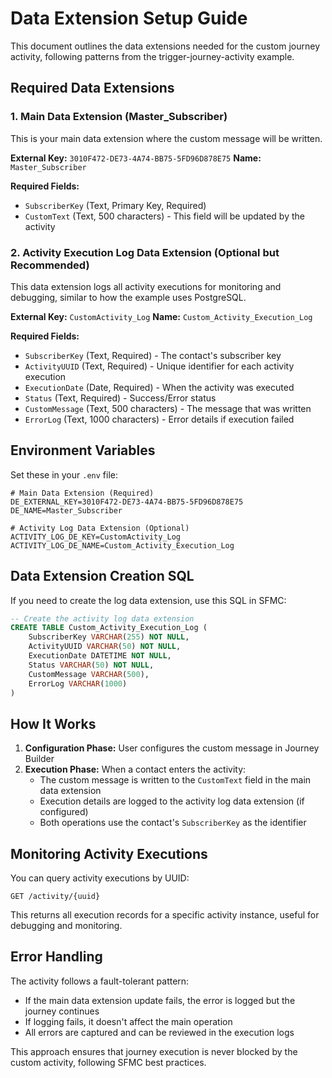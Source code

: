 # Data Extension Setup Guide

This document outlines the data extensions needed for the custom journey activity, following patterns from the trigger-journey-activity example.

## Required Data Extensions

### 1. Main Data Extension (Master_Subscriber)
This is your main data extension where the custom message will be written.

**External Key:** `3010F472-DE73-4A74-BB75-5FD96D878E75`
**Name:** `Master_Subscriber`

**Required Fields:**
- `SubscriberKey` (Text, Primary Key, Required)
- `CustomText` (Text, 500 characters) - This field will be updated by the activity

### 2. Activity Execution Log Data Extension (Optional but Recommended)
This data extension logs all activity executions for monitoring and debugging, similar to how the example uses PostgreSQL.

**External Key:** `CustomActivity_Log`
**Name:** `Custom_Activity_Execution_Log`

**Required Fields:**
- `SubscriberKey` (Text, Required) - The contact's subscriber key
- `ActivityUUID` (Text, Required) - Unique identifier for each activity execution
- `ExecutionDate` (Date, Required) - When the activity was executed
- `Status` (Text, Required) - Success/Error status
- `CustomMessage` (Text, 500 characters) - The message that was written
- `ErrorLog` (Text, 1000 characters) - Error details if execution failed

## Environment Variables

Set these in your `.env` file:

```env
# Main Data Extension (Required)
DE_EXTERNAL_KEY=3010F472-DE73-4A74-BB75-5FD96D878E75
DE_NAME=Master_Subscriber

# Activity Log Data Extension (Optional)
ACTIVITY_LOG_DE_KEY=CustomActivity_Log
ACTIVITY_LOG_DE_NAME=Custom_Activity_Execution_Log
```

## Data Extension Creation SQL

If you need to create the log data extension, use this SQL in SFMC:

```sql
-- Create the activity log data extension
CREATE TABLE Custom_Activity_Execution_Log (
    SubscriberKey VARCHAR(255) NOT NULL,
    ActivityUUID VARCHAR(50) NOT NULL,
    ExecutionDate DATETIME NOT NULL,
    Status VARCHAR(50) NOT NULL,
    CustomMessage VARCHAR(500),
    ErrorLog VARCHAR(1000)
)
```

## How It Works

1. **Configuration Phase:** User configures the custom message in Journey Builder
2. **Execution Phase:** When a contact enters the activity:
   - The custom message is written to the `CustomText` field in the main data extension
   - Execution details are logged to the activity log data extension (if configured)
   - Both operations use the contact's `SubscriberKey` as the identifier

## Monitoring Activity Executions

You can query activity executions by UUID:
```
GET /activity/{uuid}
```

This returns all execution records for a specific activity instance, useful for debugging and monitoring.

## Error Handling

The activity follows a fault-tolerant pattern:
- If the main data extension update fails, the error is logged but the journey continues
- If logging fails, it doesn't affect the main operation
- All errors are captured and can be reviewed in the execution logs

This approach ensures that journey execution is never blocked by the custom activity, following SFMC best practices.